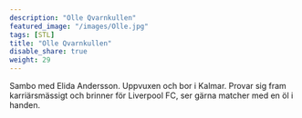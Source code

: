 ```yaml
---
description: "Olle Qvarnkullen"
featured_image: "/images/Olle.jpg"
tags: [STL]
title: "Olle Qvarnkullen"
disable_share: true
weight: 29
---
```

Sambo med Elida Andersson. Uppvuxen och bor i Kalmar. Provar sig fram karriärsmässigt och brinner för Liverpool FC, ser gärna matcher med en öl i handen. 